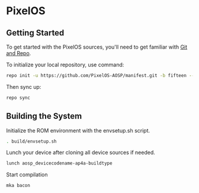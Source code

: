 # PixelOS

## Getting Started

To get started with the PixelOS sources, you'll need to get
familiar with [Git and Repo](https://source.android.com/setup/build/downloading).

To initialize your local repository, use command:

```bash
repo init -u https://github.com/PixelOS-AOSP/manifest.git -b fifteen --git-lfs
```

Then sync up:

```bash
repo sync
```

## Building the System

Initialize the ROM environment with the envsetup.sh script.

```bash
. build/envsetup.sh
```

Lunch your device after cloning all device sources if needed.

```bash
lunch aosp_devicecodename-ap4a-buildtype
```

Start compilation

```bash
mka bacon
```
